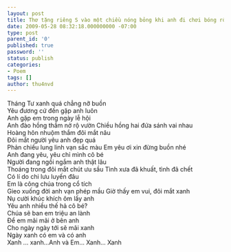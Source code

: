 ```yaml
---
layout: post
title: Thơ tặng riêng S vào một chiều nóng bỏng khi anh đi chơi bóng rổ về...
date: 2009-05-28 08:32:18.000000000 -07:00
type: post
parent_id: '0'
published: true
password: ''
status: publish
categories:
- Poem
tags: []
author: thu4nvd
---
```

Tháng Tư xanh quá chẳng nỡ buồn\Yêu đương cứ đến gặp anh luôn\Anh gặp em trong ngày lễ hội\Anh đào hồng thắm nở rộ vườn
Chiều hồng hai đứa sánh vai nhau\Hoàng hôn nhuộm thắm đôi mắt nâu\Đôi mắt người yêu anh đẹp quá\Phản chiếu lung linh vạn sắc màu
Em yêu ơi xin đừng buồn nhé\Anh đang yêu, yêu chỉ mình cô bé\Người đang ngồi ngắm anh thật lâu\Thoáng trong đôi mắt chút ưu sầu
Tình xưa đã khuất, tình đã chết\Có lí do chi lưu luyến đâu\Em là công chúa trong cổ tích\Gieo xuống đời anh vạn phép mầu
Giờ thấy em vui, đôi mắt xanh\Nụ cười khúc khích ôm lấy anh\Yêu anh nhiều thế hả cô bé?\Chúa sẽ ban em triệu an lành\Để em mãi mãi ở bên anh\Cho ngày ngày tới sẽ mãi xanh\Ngày xanh có em và có anh\Xanh ... xanh...Anh và Em... Xanh... Xanh
